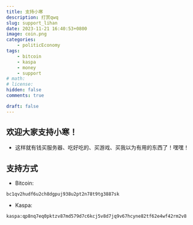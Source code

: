 ```yaml
---
title: 支持小寒
description: 打赏qwq
slug: support_lihan
date: 2023-11-21 16:40:53+0800
image: coin.png
categories:
    - politicEconomy
tags:
    - bitcoin
    - kaspa
    - money
    - support
# math: 
# license: 
hidden: false
comments: true

draft: false
---
```


## 欢迎大家支持小寒！

- 这样就有钱买服务器、吃好吃的、买游戏、买我以为有用的东西了！嘿嘿！

## 支持方式

- Bitcoin:

```
bc1qv2hudf6u2ch8dgpuj938u2pt2n78t9tg3887sk
```


- Kaspa:

```
kaspa:qp8nq7eq0pktzv87md579d7c6kcj5v8d7jq9v67hcyne82tf62e4wf42rm2v8
```
